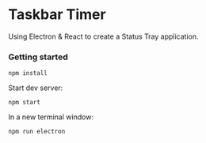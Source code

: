 # Taskbar Timer

Using Electron & React to create a Status Tray application.

### Getting started

`npm install`

Start dev server:

`npm start`

In a new terminal window:

`npm run electron`
